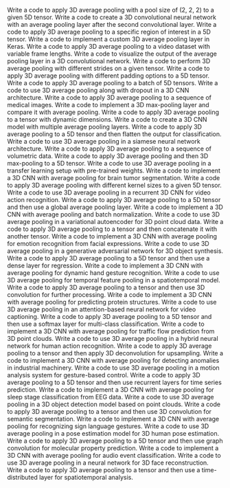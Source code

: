 Write a code to apply 3D average pooling with a pool size of (2, 2, 2) to a given 5D tensor.
Write a code to create a 3D convolutional neural network with an average pooling layer after the second convolutional layer.
Write a code to apply 3D average pooling to a specific region of interest in a 5D tensor.
Write a code to implement a custom 3D average pooling layer in Keras.
Write a code to apply 3D average pooling to a video dataset with variable frame lengths.
Write a code to visualize the output of the average pooling layer in a 3D convolutional network.
Write a code to perform 3D average pooling with different strides on a given tensor.
Write a code to apply 3D average pooling with different padding options to a 5D tensor.
Write a code to apply 3D average pooling to a batch of 5D tensors.
Write a code to use 3D average pooling along with dropout in a 3D CNN architecture.
Write a code to apply 3D average pooling to a sequence of medical images.
Write a code to implement a 3D max-pooling layer and compare it with average pooling.
Write a code to apply 3D average pooling to a tensor with dynamic dimensions.
Write a code to create a 3D CNN model with multiple average pooling layers.
Write a code to apply 3D average pooling to a 5D tensor and then flatten the output for classification.
Write a code to use 3D average pooling in a siamese neural network architecture.
Write a code to apply 3D average pooling to a sequence of volumetric data.
Write a code to apply 3D average pooling and then 3D max-pooling to a 5D tensor.
Write a code to use 3D average pooling in a transfer learning setup with pre-trained weights.
Write a code to implement a 3D CNN with average pooling for brain tumor segmentation.
Write a code to apply 3D average pooling with different kernel sizes to a given 5D tensor.
Write a code to use 3D average pooling in a recurrent 3D CNN for video action recognition.
Write a code to apply 3D average pooling to a 5D tensor and then use a global average pooling layer.
Write a code to implement a 3D CNN with average pooling and batch normalization.
Write a code to use 3D average pooling in a variational autoencoder for 3D point cloud data.
Write a code to apply 3D average pooling to a tensor and then concatenate it with another tensor.
Write a code to implement a 3D CNN with average pooling for emotion recognition from facial expressions.
Write a code to use 3D average pooling in a generative adversarial network for 3D object synthesis.
Write a code to apply 3D average pooling to a 5D tensor and then use a dense layer for regression.
Write a code to implement a 3D CNN with average pooling for dynamic hand gesture recognition.
Write a code to use 3D average pooling for temporal feature pooling in a spatiotemporal model.
Write a code to apply 3D average pooling to a tensor and then use 3D convolution for further processing.
Write a code to implement a 3D CNN with average pooling for predicting protein structures.
Write a code to use 3D average pooling in an attention-based neural network for video captioning.
Write a code to apply 3D average pooling to a 5D tensor and then use a softmax layer for multi-class classification.
Write a code to implement a 3D CNN with average pooling for traffic flow prediction from 3D point clouds.
Write a code to use 3D average pooling in a hybrid neural network for human action recognition.
Write a code to apply 3D average pooling to a tensor and then apply 3D deconvolution for upsampling.
Write a code to implement a 3D CNN with average pooling for detecting anomalies in industrial machinery.
Write a code to use 3D average pooling in a motion analysis system for gesture-based control.
Write a code to apply 3D average pooling to a 5D tensor and then use recurrent layers for time series prediction.
Write a code to implement a 3D CNN with average pooling for sleep stage classification from EEG data.
Write a code to use 3D average pooling in a 3D object detection model based on point clouds.
Write a code to apply 3D average pooling to a tensor and then use 3D convolution for semantic segmentation.
Write a code to implement a 3D CNN with average pooling for recognizing sign language gestures.
Write a code to use 3D average pooling in a pose estimation model for 3D human pose estimation.
Write a code to apply 3D average pooling to a 5D tensor and then use graph convolution for molecular property prediction.
Write a code to implement a 3D CNN with average pooling for audio event classification.
Write a code to use 3D average pooling in a neural network for 3D face reconstruction.
Write a code to apply 3D average pooling to a tensor and then use a time-distributed layer for spatiotemporal analysis.
